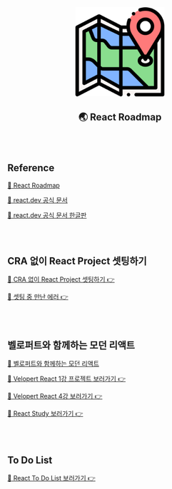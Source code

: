 <div align="center">
  <img width="200px;" src="./images/map.png"/>
</div>
<h2 align="center">🌏 React Roadmap</h2>

<br>
<br>

## Reference

[🔗 React Roadmap](https://roadmap.sh/react)

[🔗 react.dev 공식 문서](https://react.dev/learn)

[🔗 react.dev 공식 문서 한글판](https://react-ko.dev/learn#rendering-lists)

<br>
<br>

## CRA 없이 React Project 셋팅하기

[📁 CRA 없이 React Project 셋팅하기 👉](https://github.com/mireyhgnay/react-roadmap/blob/main/Study/01.%20CRA%20%EC%97%86%EC%9D%B4%20React%20Project%20%EC%85%8B%ED%8C%85%ED%95%98%EA%B8%B0.md)

[📁 셋팅 중 만난 에러 👉](https://github.com/mireyhgnay/react-roadmap/blob/main/Study/02.%20%EC%85%8B%ED%8C%85%20%EC%A4%91%20%EB%A7%8C%EB%82%9C%20%EC%97%90%EB%9F%AC.md)

<br>
<br>

## 벨로퍼트와 함께하는 모던 리액트

[🔗 벨로퍼트와 함께하는 모던 리액트](https://react.vlpt.us/)

[📁 Velopert React 1강 프로젝트 보러가기 👉](https://github.com/mireyhgnay/react-roadmap/tree/main/01_React)

[📁 Velopert React 4강 보러가기 👉]()

[📔 React Study 보러가기 👉](https://github.com/mireyhgnay/react-roadmap/tree/main/Study)

<br>
<br>

## To Do List

[📁 React To Do List 보러가기 👉](https://github.com/mireyhgnay/react-todolist)
